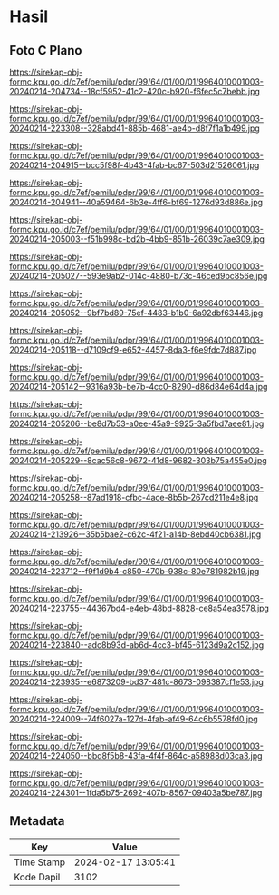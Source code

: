 # Hasil

## Foto C Plano

https://sirekap-obj-formc.kpu.go.id/c7ef/pemilu/pdpr/99/64/01/00/01/9964010001003-20240214-204734--18cf5952-41c2-420c-b920-f6fec5c7bebb.jpg

https://sirekap-obj-formc.kpu.go.id/c7ef/pemilu/pdpr/99/64/01/00/01/9964010001003-20240214-223308--328abd41-885b-4681-ae4b-d8f7f1a1b499.jpg

https://sirekap-obj-formc.kpu.go.id/c7ef/pemilu/pdpr/99/64/01/00/01/9964010001003-20240214-204915--bcc5f98f-4b43-4fab-bc67-503d2f526061.jpg

https://sirekap-obj-formc.kpu.go.id/c7ef/pemilu/pdpr/99/64/01/00/01/9964010001003-20240214-204941--40a59464-6b3e-4ff6-bf69-1276d93d886e.jpg

https://sirekap-obj-formc.kpu.go.id/c7ef/pemilu/pdpr/99/64/01/00/01/9964010001003-20240214-205003--f51b998c-bd2b-4bb9-851b-26039c7ae309.jpg

https://sirekap-obj-formc.kpu.go.id/c7ef/pemilu/pdpr/99/64/01/00/01/9964010001003-20240214-205027--593e9ab2-014c-4880-b73c-46ced9bc856e.jpg

https://sirekap-obj-formc.kpu.go.id/c7ef/pemilu/pdpr/99/64/01/00/01/9964010001003-20240214-205052--9bf7bd89-75ef-4483-b1b0-6a92dbf63446.jpg

https://sirekap-obj-formc.kpu.go.id/c7ef/pemilu/pdpr/99/64/01/00/01/9964010001003-20240214-205118--d7109cf9-e652-4457-8da3-f6e9fdc7d887.jpg

https://sirekap-obj-formc.kpu.go.id/c7ef/pemilu/pdpr/99/64/01/00/01/9964010001003-20240214-205142--9316a93b-be7b-4cc0-8290-d86d84e64d4a.jpg

https://sirekap-obj-formc.kpu.go.id/c7ef/pemilu/pdpr/99/64/01/00/01/9964010001003-20240214-205206--be8d7b53-a0ee-45a9-9925-3a5fbd7aee81.jpg

https://sirekap-obj-formc.kpu.go.id/c7ef/pemilu/pdpr/99/64/01/00/01/9964010001003-20240214-205229--8cac56c8-9672-41d8-9682-303b75a455e0.jpg

https://sirekap-obj-formc.kpu.go.id/c7ef/pemilu/pdpr/99/64/01/00/01/9964010001003-20240214-205258--87ad1918-cfbc-4ace-8b5b-267cd211e4e8.jpg

https://sirekap-obj-formc.kpu.go.id/c7ef/pemilu/pdpr/99/64/01/00/01/9964010001003-20240214-213926--35b5bae2-c62c-4f21-a14b-8ebd40cb6381.jpg

https://sirekap-obj-formc.kpu.go.id/c7ef/pemilu/pdpr/99/64/01/00/01/9964010001003-20240214-223712--f9f1d9b4-c850-470b-938c-80e781982b19.jpg

https://sirekap-obj-formc.kpu.go.id/c7ef/pemilu/pdpr/99/64/01/00/01/9964010001003-20240214-223755--44367bd4-e4eb-48bd-8828-ce8a54ea3578.jpg

https://sirekap-obj-formc.kpu.go.id/c7ef/pemilu/pdpr/99/64/01/00/01/9964010001003-20240214-223840--adc8b93d-ab6d-4cc3-bf45-6123d9a2c152.jpg

https://sirekap-obj-formc.kpu.go.id/c7ef/pemilu/pdpr/99/64/01/00/01/9964010001003-20240214-223935--e6873209-bd37-481c-8673-098387cf1e53.jpg

https://sirekap-obj-formc.kpu.go.id/c7ef/pemilu/pdpr/99/64/01/00/01/9964010001003-20240214-224009--74f6027a-127d-4fab-af49-64c6b5578fd0.jpg

https://sirekap-obj-formc.kpu.go.id/c7ef/pemilu/pdpr/99/64/01/00/01/9964010001003-20240214-224050--bbd8f5b8-43fa-4f4f-864c-a58988d03ca3.jpg

https://sirekap-obj-formc.kpu.go.id/c7ef/pemilu/pdpr/99/64/01/00/01/9964010001003-20240214-224301--1fda5b75-2692-407b-8567-09403a5be787.jpg


## Metadata

| Key        | Value               |
| ---------- | ------------------- |
| Time Stamp | 2024-02-17 13:05:41 |
| Kode Dapil | 3102                |



